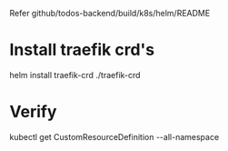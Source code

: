 Refer github/todos-backend/build/k8s/helm/README

# Install traefik crd's
helm install traefik-crd ./traefik-crd

# Verify
kubectl get CustomResourceDefinition --all-namespace
